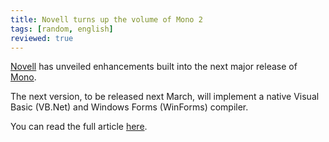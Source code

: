 ```yaml
---
title: Novell turns up the volume of Mono 2
tags: [random, english]
reviewed: true
---
```

[Novell](http://www.novell.com) has unveiled enhancements built into the next major release of [Mono](http://www.go-mono.com).  
  
The next version, to be released next March, will implement a native Visual Basic (VB.Net) and Windows Forms (WinForms) compiler.  
  
You can read the full article [here](http://www.vnunet.com/news/1158239).  
